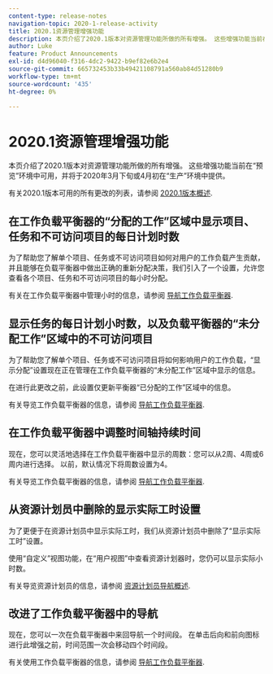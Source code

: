 ```yaml
---
content-type: release-notes
navigation-topic: 2020-1-release-activity
title: 2020.1资源管理增强功能
description: 本页介绍了2020.1版本对资源管理功能所做的所有增强。 这些增强功能当前在“预览”环境中可用，并将于2020年3月下旬或4月初在“生产”环境中提供。
author: Luke
feature: Product Announcements
exl-id: d4d96040-f316-4dc2-9422-b9ef82e6b2e4
source-git-commit: 665732453b33b49421108791a560ab84d51280b9
workflow-type: tm+mt
source-wordcount: '435'
ht-degree: 0%

---
```


# 2020.1资源管理增强功能

本页介绍了2020.1版本对资源管理功能所做的所有增强。 这些增强功能当前在“预览”环境中可用，并将于2020年3月下旬或4月初在“生产”环境中提供。

有关2020.1版本可用的所有更改的列表，请参阅 [2020.1版本概述](../../../product-announcements/product-releases/2020.1-release-activity/2020.1-release-overview.md).

## 在工作负载平衡器的“分配的工作”区域中显示项目、任务和不可访问项目的每日计划时数

为了帮助您了解单个项目、任务或不可访问项目如何对用户的工作负载产生贡献，并且能够在负载平衡器中做出正确的重新分配决策，我们引入了一个设置，允许您查看各个项目、任务和不可访问项目的每小时分配。

有关在工作负载平衡器中管理小时的信息，请参阅 [导航工作负载平衡器](../../../resource-mgmt/workload-balancer/navigate-the-workload-balancer.md).

## 显示任务的每日计划小时数，以及负载平衡器的“未分配工作”区域中的不可访问项目

为了帮助您了解单个项目、任务或不可访问项目将如何影响用户的工作负载，“显示分配”设置现在正在管理在工作负载平衡器的“未分配工作”区域中显示的信息。

在进行此更改之前，此设置仅更新平衡器“已分配的工作”区域中的信息。

有关导览工作负载平衡器的信息，请参阅 [导航工作负载平衡器](../../../resource-mgmt/workload-balancer/navigate-the-workload-balancer.md).

## 在工作负载平衡器中调整时间轴持续时间

现在，您可以灵活地选择在工作负载平衡器中显示的周数：您可以从2周、4周或6周内进行选择。 以前，默认情况下将周数设置为4。

有关导览工作负载平衡器的信息，请参阅 [导航工作负载平衡器](../../../resource-mgmt/workload-balancer/navigate-the-workload-balancer.md).

## 从资源计划员中删除的显示实际工时设置

为了更便于在资源计划员中显示实际工时，我们从资源计划员中删除了“显示实际工时”设置。

使用“自定义”视图功能，在“用户视图”中查看资源计划器时，您仍可以显示实际小时数。

有关导览资源计划员的信息，请参阅 [资源计划员导航概述](../../../resource-mgmt/resource-planning/resource-planner-navigation.md).

## 改进了工作负载平衡器中的导航

现在，您可以一次在负载平衡器中来回导航一个时间段。 在单击后向和前向图标进行此增强之前，时间范围一次会移动四个时间段。

有关使用工作负载平衡器的信息，请参阅 [导航工作负载平衡器](../../../resource-mgmt/workload-balancer/navigate-the-workload-balancer.md).
